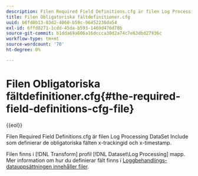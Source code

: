```yaml
---
description: Filen Required Field Definitions.cfg är filen Log Processing DataSet Include som definierar de obligatoriska fälten x-trackingid och x-timestamp.
title: Filen Obligatoriska fältdefinitioner.cfg
uuid: b6fd8b13-83d2-4060-b59c-96452236da54
exl-id: 6ffd0271-1cdd-45da-b593-1469d476d78b
source-git-commit: b1dda69a606a16dccca30d2a74c7e63dbd27936c
workflow-type: tm+mt
source-wordcount: '70'
ht-degree: 0%

---
```


# Filen Obligatoriska fältdefinitioner.cfg{#the-required-field-definitions-cfg-file}

{{eol}}

Filen Required Field Definitions.cfg är filen Log Processing DataSet Include som definierar de obligatoriska fälten x-trackingid och x-timestamp.

Filen finns i [!DNL Transform] profil [!DNL Dataset\Log Processing] mapp. Mer information om hur du definierar fält finns i [Loggbehandlings-datauppsättningen innehåller filer](../../../../home/c-dataset-const-proc/c-dataset-inc-files/c-types-dataset-inc-files/c-log-proc-dataset-inc-files/c-log-proc-dataset-inc-files.md#concept-999475a22519432e98844622ca95b6ab).
